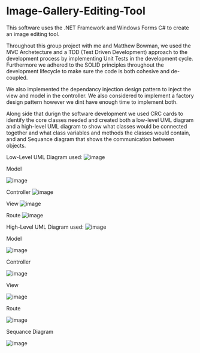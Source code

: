 # Image-Gallery-Editing-Tool
This software uses the .NET Framework and Windows Forms C# to create an image editing tool.

Throughout this group project with me and Matthew Bowman, we used the MVC Archetecture and a TDD (Test Driven Development) approach to the development process by implementing Unit Tests in the development cycle. Furthermore we adhered to the SOLID principles throughout the development lifecycle to make sure the code is both cohesive and de-coupled.

We also implemented the dependancy injection design pattern to inject the view and model in the controller. We also considered to implement a factory design pattern however we dint have enough time to implement both.

Along side that durign the software development we used CRC cards to identify the core classes needed and created both a low-level UML diagram and a high-level UML diagram to show what classes would be connected together and what class variables and methods the classes would contain, and and Sequance diagram that shows the communication between objects.

Low-Level UML Diagram used:
![image](https://github.com/Ionatan-Cegodari/Image-Gallery-Editing-Tool/assets/99958974/daf92ccc-20be-4c1c-808a-08a1ee94d4e8)

Model

![image](https://github.com/Ionatan-Cegodari/Image-Gallery-Editing-Tool/assets/99958974/ff74748c-0da2-43fd-9901-1b13506ba763)

Controller
![image](https://github.com/Ionatan-Cegodari/Image-Gallery-Editing-Tool/assets/99958974/1d20b018-e920-48b7-86c0-3fd1fd168eb6)

View
![image](https://github.com/Ionatan-Cegodari/Image-Gallery-Editing-Tool/assets/99958974/a4b74778-2d21-4e20-8ce3-ffb4b54a5133)

Route
![image](https://github.com/Ionatan-Cegodari/Image-Gallery-Editing-Tool/assets/99958974/d8d18dc9-82e8-45f7-a0d0-e12962c9e352)

High-Level UML Diagram used:
![image](https://github.com/Ionatan-Cegodari/Image-Gallery-Editing-Tool/assets/99958974/cf127913-2821-4c4f-99fb-a5cc7ca42f67)

Model

![image](https://github.com/Ionatan-Cegodari/Image-Gallery-Editing-Tool/assets/99958974/cddd68c6-93bb-46bb-87e0-670a145c2edf)

Controller

![image](https://github.com/Ionatan-Cegodari/Image-Gallery-Editing-Tool/assets/99958974/8dc12309-c376-4b1a-a24f-16754d1e5246)

View

![image](https://github.com/Ionatan-Cegodari/Image-Gallery-Editing-Tool/assets/99958974/9882d64f-4c99-4407-a2ce-aecd9532e616)

Route

![image](https://github.com/Ionatan-Cegodari/Image-Gallery-Editing-Tool/assets/99958974/0e06d007-c1e6-489b-80f8-d5e7d11dbcd2)

Sequance Diagram

![image](https://github.com/Ionatan-Cegodari/Image-Gallery-Editing-Tool/assets/99958974/ab6c20f8-1c44-4ae3-af86-d6702533b267)


